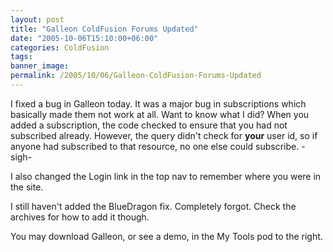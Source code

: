 ```yaml
---
layout: post
title: "Galleon ColdFusion Forums Updated"
date: "2005-10-06T15:10:00+06:00"
categories: ColdFusion 
tags: 
banner_image: 
permalink: /2005/10/06/Galleon-ColdFusion-Forums-Updated
---
```


I fixed a bug in Galleon today. It was a major bug in subscriptions which basically made them not work at all. Want to know what I did? When you added a subscription, the code checked to ensure that you had not subscribed already. However, the query didn't check for <b>your</b> user id, so if anyone had subscribed to that resource, no one else could subscribe. -sigh-

I also changed the Login link in the top nav to remember where you were in the site.

I still haven't added the BlueDragon fix. Completely forgot. Check the archives for how to add it though.

You may download Galleon, or see a demo, in the My Tools pod to the right.